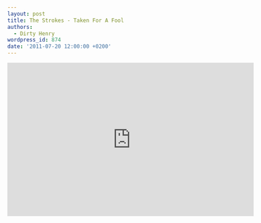 ```yaml
---
layout: post
title: The Strokes - Taken For A Fool
authors:
  - Dirty Henry
wordpress_id: 874
date: '2011-07-20 12:00:00 +0200'
---
```

<iframe width="560" height="349" src="http://www.youtube.com/embed/FDWOGBz_oRI" frameborder="0" allowfullscreen></iframe>
